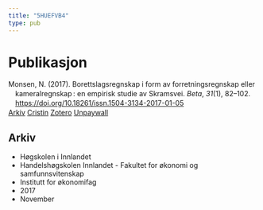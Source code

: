 ```yaml
---
title: "5HUEFVB4"
type: pub
---
```

<h1>Publikasjon</h1>
<article id="csl-bib-container-5HUEFVB4" class="csl-bib-container">
  <div class="csl-bib-body" style="line-height: 1.35; padding-left: 1em; text-indent:-1em;">
  <div class="csl-entry">Monsen, N. (2017). Borettslagsregnskap i form av forretningsregnskap eller kameralregnskap&#x202F;: en empirisk studie av Skramsvei. <i>Beta</i>, <i>31</i>(1), 82&#x2013;102. <a href="https://doi.org/10.18261/issn.1504-3134-2017-01-05">https://doi.org/10.18261/issn.1504-3134-2017-01-05</a></div>
</div>
  <div class="csl-bib-buttons">
    <a href="#taxonomy-article-5HUEFVB4" class="csl-bib-button">Arkiv</a>
    <a href="https://app.cristin.no/results/show.jsf?id=1512676" alt="Cristin URL" class="csl-bib-button">Cristin</a>
    <a href="http://zotero.org/groups/5402882/items/5HUEFVB4" alt="Zotero URL" class="csl-bib-button">Zotero</a>
    <a href="https://doi.org/10.18261/issn.1504-3134-2017-01-05" class="csl-bib-button">Unpaywall</a>
  </div>
  <div id="csl-bib-meta-container-5HUEFVB4"></div>
</article>
<div id="csl-bib-meta-5HUEFVB4" class="csl-bib-meta">
  <article id="taxonomy-article-5HUEFVB4" class="taxonomy-article">
    <h1>Arkiv</h1>
    <ul>
      <li>Høgskolen i Innlandet</li>
      <li>Handelshøgskolen Innlandet - Fakultet for økonomi og samfunnsvitenskap</li>
      <li>Institutt for økonomifag</li>
      <li>2017</li>
      <li>November</li>
    </ul>
  </article>
</div>

